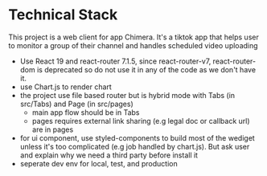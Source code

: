 # Technical Stack

This project is a web client for app Chimera.
It's a tiktok app that helps user to monitor a group of their channel and handles scheduled video uploading

- Use React 19 and react-router 7.1.5, since react-router-v7, react-router-dom is deprecated so do not use it in any of the code as we don't have it.
- use Chart.js to render chart 
- the project use file based router but is hybrid mode with Tabs (in src/Tabs) and Page (in src/pages)
  - main app flow should be in Tabs
  - pages requires external link sharing (e.g legal doc or callback url) are in pages
- for ui component, use styled-components to build most of the wediget unless it's too complicated (e.g job handled by chart.js). But ask user and explain why we need a third party before install it
- seperate dev env for local, test, and production